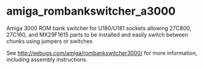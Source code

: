 # amiga_rombankswitcher_a3000
Amiga 3000 ROM bank switcher for U180/U181 sockets allowing 27C800, 27C160, and MX29F1615 parts to be installed and easily switch between chunks using jumpers or switches

See http://eebugs.com/amiga/rombankswitcher3000/ for more information, including assembly instructions.
